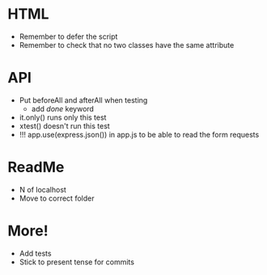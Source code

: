 # HTML
- Remember to defer the script
- Remember to check that no two classes have the same attribute







# API
- Put beforeAll and afterAll when testing
	+ add *done* keyword
- it.only() runs only this test
- xtest() doesn't run this test
- !!! app.use(express.json()) in app.js to be able to read the form requests






# ReadMe
- N of localhost
- Move to correct folder





# More!
- Add tests
- Stick to present tense for commits